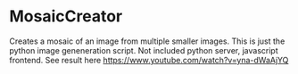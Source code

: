 # MosaicCreator

Creates a mosaic of an image from multiple smaller images. This is just the python image geneneration script.
Not included python server, javascript frontend.
See result here https://www.youtube.com/watch?v=yna-dWaAjYQ
